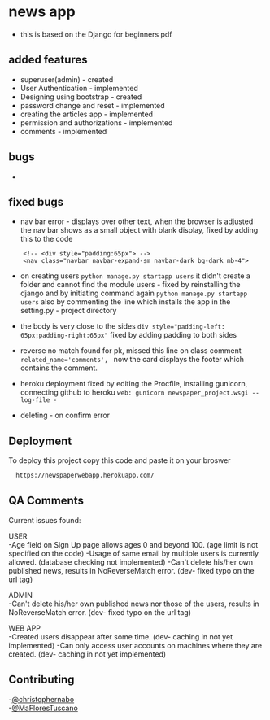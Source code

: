 # news app
- this is based on the Django for beginners pdf

## added features
- superuser(admin) - created
- User Authentication - implemented
- Designing using bootstrap - created
- password change and reset - implemented
- creating the articles app - implemented
- permission and authorizations - implemented
- comments - implemented

## bugs
- 

## fixed bugs
- nav bar error - displays over other text, when the browser is adjusted the nav bar shows as a small object with blank display, fixed by adding this to the code
```
    <!-- <div style="padding:65px"> --> 
    <nav class="navbar navbar-expand-sm navbar-dark bg-dark mb-4">
```
- on creating users
``
    python manage.py startapp users
``
it didn't create a folder and cannot find the module users - fixed by reinstalling the django and by initiating command again
``
    python manage.py startapp users
``
also by commenting the line which installs the app in the setting.py - project directory
- the body is very close to the sides
``
    div style="padding-left: 65px;padding-right:65px"
``
fixed by adding padding to both sides

- reverse no match found for pk, missed this line on class comment
``
related_name='comments', 
``
now the card displays the footer which contains the comment.
- heroku deployment fixed by editing the Procfile, installing gunicorn, connecting github to heroku
``
    web: gunicorn newspaper_project.wsgi --log-file -
``
- deleting - on confirm error

## Deployment

To deploy this project copy this code and paste it on your broswer

```bash
  https://newspaperwebapp.herokuapp.com/
```

## QA Comments
Current issues found:  
  
USER  
-Age field on Sign Up page allows ages 0 and beyond 100.  (age limit is not specified on the code)
-Usage of same email by multiple users is currently allowed.  (database checking not implemented)
-Can't delete his/her own published news, results in NoReverseMatch error.  (dev- fixed typo on the url tag)
  
ADMIN  
-Can't delete his/her own published news nor those of the users, results in NoReverseMatch error.  (dev- fixed typo on the url tag)
  
WEB APP  
-Created users disappear after some time.  (dev- caching in not yet implemented)
-Can only access user accounts on machines where they are created. (dev- caching in not yet implemented)

## Contributing
-[@christophernabo](https://github.com/christophernabo)  
-[@MaFloresTuscano](https://github.com/MaFloresTuscano)


